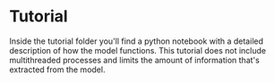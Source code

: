 # Tutorial

Inside the tutorial folder you'll find a python notebook with a detailed description of how the model functions. This tutorial does not include multithreaded processes and limits the amount of information that's extracted from the model.
